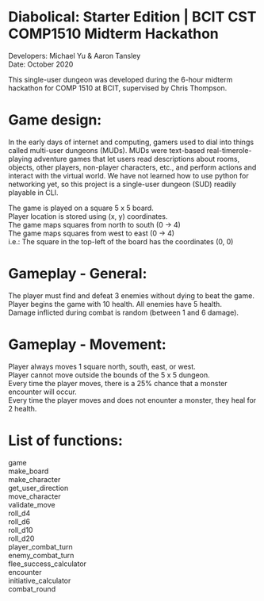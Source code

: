 # Diabolical: Starter Edition | BCIT CST COMP1510 Midterm Hackathon
Developers: Michael Yu & Aaron Tansley   
Date: October 2020

This single-user dungeon was developed during the 6-hour midterm hackathon for COMP 1510 at BCIT, supervised by Chris Thompson.

# Game design:
In the early days of internet and computing, gamers used to dial into things called multi-user dungeons (MUDs). MUDs were text-based real-timerole-playing adventure games that let users read descriptions about rooms, objects, other players, non-player characters, etc., and perform actions and interact with the virtual world. We have not learned how to use python for networking yet, so this project is a single-user dungeon (SUD) readily playable in CLI.

The game is played on a square 5 x 5 board.  
Player location is stored using (x, y) coordinates.  
The game maps squares from north to south (0 -> 4)  
The game maps squares from west to east (0 -> 4)  
i.e.: The square in the top-left of the board has the coordinates (0, 0)

# Gameplay - General:
The player must find and defeat 3 enemies without dying to beat the game.  
Player begins the game with 10 health. All enemies have 5 health.  
Damage inflicted during combat is random (between 1 and 6 damage).  

# Gameplay - Movement:
Player always moves 1 square north, south, east, or west.  
Player cannot move outside the bounds of the 5 x 5 dungeon.  
Every time the player moves, there is a 25% chance that a monster encounter will occur.  
Every time the player moves and does not enounter a monster, they heal for 2 health.  

# List of functions:  
game   
make_board    
make_character   
get_user_direction  
move_character  
validate_move  
roll_d4  
roll_d6  
roll_d10  
roll_d20  
player_combat_turn   
enemy_combat_turn   
flee_success_calculator  
encounter  
initiative_calculator  
combat_round  
